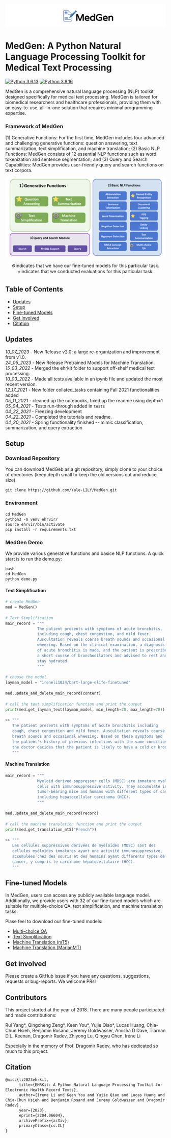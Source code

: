 <p align="center">
   <img src="MedGen_logo.png">
</p>


# MedGen: A Python Natural Language Processing Toolkit for Medical Text Processing

[![Python 3.6.13](https://img.shields.io/badge/python-3.6.13-green.svg)](https://www.python.org/downloads/release/python-360/)
[![Python 3.8.16](https://img.shields.io/badge/python-3.8.16-green.svg)](https://www.python.org/downloads/release/python-380/)

MedGen is a comprehensive natural language processing (NLP) toolkit designed specifically for medical text processing. MedGen is tailored for biomedical researchers and healthcare professionals, providing them with an easy-to-use, all-in-one solution that requires minimal programming expertise. 

### Framework of MedGen 
(1) Generative Functions: For the first time, MedGen includes four advanced and challenging  generative functions: question answering, text summarization, text simplification, and machine translation; 
(2) Basic NLP Functions: MedGen consists of 12 essential NLP functions such as word tokenization and sentence segmentation; and 
(3) Query and Search Capabilities: MedGen provides user-friendly query and search functions on text corpora.

<p align="center">
   <img src="MedGen.png">
</p>
<p align="center">⚙️indicates that we have our fine-tuned models for this particular task. <br> ⭐️indicates that we conducted evaluations for this particular task.</p>

## Table of Contents

* [Updates](#updates)
* [Setup](#setup)
* [Fine-tuned Models](#fine-tuned-models)
* [Get Involved](#get-involved)
* [Citation](#citation)

## Updates
_10_07_2023_ - New Release v2.0: a large re-organization and improvement from v1.0. <br/>
_24_05_2023_ - New Release Pretrained Models for Machine Translation. <br/>
_15_03_2022_ - Merged the ehrkit folder to support off-shelf medical text processing. <br/>
_10_03_2022_ - Made all tests available in an ipynb file and updated the most recent version. <br/>
_12_17_2021_ - New folder collated_tasks containing Fall 2021 functionalities added <br/>
_05_11_2021_ - cleaned up the notebooks, fixed up the readme using depth=1 <br/>
_05_04_2021_ - Tests run-through added in `tests` <br/>
_04_22_2021_ - Freezing development <br/>
_04_22_2021_ - Completed the tutorials and readme. <br/>
_04_20_2021_ - Spring functionality finished -- mimic classification, summarization, and query extraction <br/>

## Setup

### Download Repository

You can download MedGeb as a git repository, simply clone to your choice of directories (keep depth small to keep the old versions out and reduce size).

```
git clone https://github.com/Yale-LILY/MedGen.git
```

### Environment

```
cd MedGen
python3 -m venv ehrvir/
source ehrvir/bin/activate
pip install -r requirements.txt
```

### MedGen Demo
We provide various generative functions and basice NLP functions. A quick start is to run the demo.py:

```
bash
cd MedGen
python demo.py
```
#### Text Simplification
```python
# create MedGen 
med = MedGen()

# Text Simplification
main_record = """
              The patient presents with symptoms of acute bronchitis,
              including cough, chest congestion, and mild fever.
              Auscultation reveals coarse breath sounds and occasional 
              wheezing. Based on the clinical examination, a diagnosis
              of acute bronchitis is made, and the patient is prescribed 
              a short course of bronchodilators and advised to rest and
              stay hydrated.
              """

# choose the model
layman_model = "ireneli1024/bart-large-elife-finetuned"

med.update_and_delete_main_record(content)

# call the text simplification function and print the output
print(med.get_layman_text(layman_model, min_length=20, max_length=70))

>> """
   The patient presents with symptoms of acute bronchitis including
   cough, chest congestion and mild fever. Auscultation reveals coarse 
   breath sounds and occasional wheezing. Based on these symptoms and 
   the patient's history of previous infections with the same condition, 
   the doctor decides that the patient is likely to have a cold or bronch.
   """
```

#### Machine Translation
```python
main_record = """
              Myeloid derived suppressor cells (MDSC) are immature myeloid 
              cells with immunosuppressive activity. They accumulate in 
              tumor-bearing mice and humans with different types of cancer, 
              including hepatocellular carcinoma (HCC).
              """
              
med.update_and_delete_main_record(record)

# call the machine translation function and print the output
print(med.get_translation_mt5("French"))

>> """
   Les cellules suppressives dérivées de myéloïdes (MDSC) sont des
   cellules myéloïdes immatures ayant une activité immunosuppressive, 
   accumulées chez des souris et des humains ayant différents types de 
   cancer, y compris le carcinome hépatocellulaire (HCC).
   """
```

## Fine-tuned Models
In MedGen, users can access any publicly available language model. Additionally, we provide users with 32 of our fine-tuned models which are suitable for multiple-choice QA, text simplification, and machine translation tasks.

Plase feel to download our fine-tuned models: 
* [Multi-choice QA](https://huggingface.co/RUI525) 
* [Text Simplification](https://huggingface.co/ireneli1024)
* [Machine Translation (mT5)](https://huggingface.co/qcz)
* [Machine Translation (MarianMT)](https://huggingface.co/irenelizihui)


## Get involved

Please create a GitHub issue if you have any questions, suggestions, requests or bug-reports. We welcome PRs!


## Contributors
This project started at the year of 2018. There are many people participated and made contributions:

Rui Yang*, Qingcheng Zeng*, Keen You*, Yujie Qiao*, Lucas Huang, Chia-Chun Hsieh, Benjamin Rosand, Jeremy Goldwasser,  <pr> Amisha D Dave, Tiarnan D.L. Keenan, 
Dragomir Radev, Zhiyong Lu, Qingyu Chen, Irene Li

Especially in the memory of Prof. Dragomir Radev, who has dedicated so much to this project.

## Citation
```bibtext
@misc{li2023ehrkit,
      title={EHRKit: A Python Natural Language Processing Toolkit for Electronic Health Record Texts}, 
      author={Irene Li and Keen You and Yujie Qiao and Lucas Huang and Chia-Chun Hsieh and Benjamin Rosand and Jeremy Goldwasser and Dragomir Radev},
      year={2023},
      eprint={2204.06604},
      archivePrefix={arXiv},
      primaryClass={cs.CL}
}
